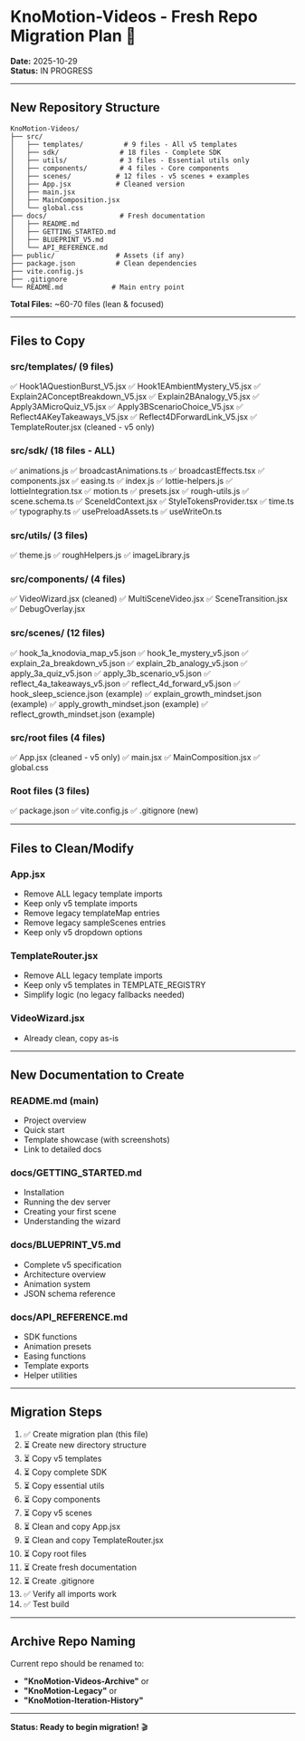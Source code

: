 # KnoMotion-Videos - Fresh Repo Migration Plan 🚀

**Date:** 2025-10-29  
**Status:** IN PROGRESS

---

## New Repository Structure

```
KnoMotion-Videos/
├── src/
│   ├── templates/          # 9 files - All v5 templates
│   ├── sdk/               # 18 files - Complete SDK
│   ├── utils/             # 3 files - Essential utils only
│   ├── components/        # 4 files - Core components
│   ├── scenes/           # 12 files - v5 scenes + examples
│   ├── App.jsx           # Cleaned version
│   ├── main.jsx
│   ├── MainComposition.jsx
│   └── global.css
├── docs/                  # Fresh documentation
│   ├── README.md
│   ├── GETTING_STARTED.md
│   ├── BLUEPRINT_V5.md
│   └── API_REFERENCE.md
├── public/               # Assets (if any)
├── package.json          # Clean dependencies
├── vite.config.js
├── .gitignore
└── README.md            # Main entry point
```

**Total Files:** ~60-70 files (lean & focused)

---

## Files to Copy

### src/templates/ (9 files)
✅ Hook1AQuestionBurst_V5.jsx
✅ Hook1EAmbientMystery_V5.jsx
✅ Explain2AConceptBreakdown_V5.jsx
✅ Explain2BAnalogy_V5.jsx
✅ Apply3AMicroQuiz_V5.jsx
✅ Apply3BScenarioChoice_V5.jsx
✅ Reflect4AKeyTakeaways_V5.jsx
✅ Reflect4DForwardLink_V5.jsx
✅ TemplateRouter.jsx (cleaned - v5 only)

### src/sdk/ (18 files - ALL)
✅ animations.js
✅ broadcastAnimations.ts
✅ broadcastEffects.tsx
✅ components.jsx
✅ easing.ts
✅ index.js
✅ lottie-helpers.js
✅ lottieIntegration.tsx
✅ motion.ts
✅ presets.jsx
✅ rough-utils.js
✅ scene.schema.ts
✅ SceneIdContext.jsx
✅ StyleTokensProvider.tsx
✅ time.ts
✅ typography.ts
✅ usePreloadAssets.ts
✅ useWriteOn.ts

### src/utils/ (3 files)
✅ theme.js
✅ roughHelpers.js
✅ imageLibrary.js

### src/components/ (4 files)
✅ VideoWizard.jsx (cleaned)
✅ MultiSceneVideo.jsx
✅ SceneTransition.jsx
✅ DebugOverlay.jsx

### src/scenes/ (12 files)
✅ hook_1a_knodovia_map_v5.json
✅ hook_1e_mystery_v5.json
✅ explain_2a_breakdown_v5.json
✅ explain_2b_analogy_v5.json
✅ apply_3a_quiz_v5.json
✅ apply_3b_scenario_v5.json
✅ reflect_4a_takeaways_v5.json
✅ reflect_4d_forward_v5.json
✅ hook_sleep_science.json (example)
✅ explain_growth_mindset.json (example)
✅ apply_growth_mindset.json (example)
✅ reflect_growth_mindset.json (example)

### src/root files (4 files)
✅ App.jsx (cleaned - v5 only)
✅ main.jsx
✅ MainComposition.jsx
✅ global.css

### Root files (3 files)
✅ package.json
✅ vite.config.js
✅ .gitignore (new)

---

## Files to Clean/Modify

### App.jsx
- Remove ALL legacy template imports
- Keep only v5 template imports
- Remove legacy templateMap entries
- Remove legacy sampleScenes entries
- Keep only v5 dropdown options

### TemplateRouter.jsx
- Remove ALL legacy template imports
- Keep only v5 templates in TEMPLATE_REGISTRY
- Simplify logic (no legacy fallbacks needed)

### VideoWizard.jsx
- Already clean, copy as-is

---

## New Documentation to Create

### README.md (main)
- Project overview
- Quick start
- Template showcase (with screenshots)
- Link to detailed docs

### docs/GETTING_STARTED.md
- Installation
- Running the dev server
- Creating your first scene
- Understanding the wizard

### docs/BLUEPRINT_V5.md
- Complete v5 specification
- Architecture overview
- Animation system
- JSON schema reference

### docs/API_REFERENCE.md
- SDK functions
- Animation presets
- Easing functions
- Template exports
- Helper utilities

---

## Migration Steps

1. ✅ Create migration plan (this file)
2. ⏳ Create new directory structure
3. ⏳ Copy v5 templates
4. ⏳ Copy complete SDK
5. ⏳ Copy essential utils
6. ⏳ Copy components
7. ⏳ Copy v5 scenes
8. ⏳ Clean and copy App.jsx
9. ⏳ Clean and copy TemplateRouter.jsx
10. ⏳ Copy root files
11. ⏳ Create fresh documentation
12. ⏳ Create .gitignore
13. ✅ Verify all imports work
14. ✅ Test build

---

## Archive Repo Naming

Current repo should be renamed to:
- **"KnoMotion-Videos-Archive"** or
- **"KnoMotion-Legacy"** or
- **"KnoMotion-Iteration-History"**

---

**Status: Ready to begin migration!** 🎬
